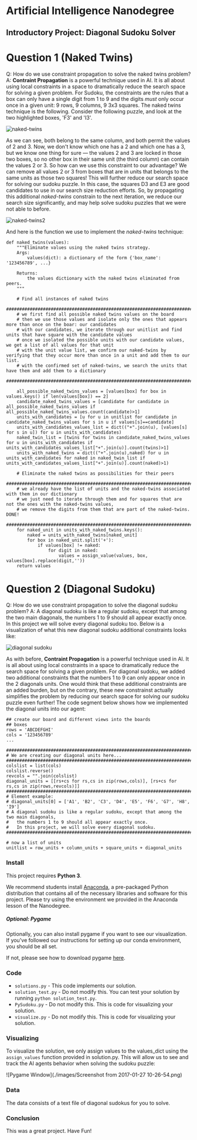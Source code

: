 # Artificial Intelligence Nanodegree
## Introductory Project: Diagonal Sudoku Solver

# Question 1 (Naked Twins)
Q: How do we use constraint propagation to solve the naked twins problem?  
A: **Contraint Propagation** is a powerful technique used in AI.  It is all about using local constraints in a space to dramatically reduce the search space for solving a given problem.  For Sudoku, the constraints are the rules that a box can only have a single digit from 1 to 9 and the digits *must* only occur once in a given unit: 9 rows, 9 columns, 9 3x3 squares.  The naked twins technique is the following. Consider the following puzzle, and look at the two highlighted boxes, 'F3' and 'I3'.

![naked-twins](./images/naked-twins.png)

As we can see, both belong to the same column, and both permit the values of 2 and 3. Now, we don't know which one has a 2 and which one has a 3, but we know one thing for sure — the values 2 and 3 are locked in those two boxes, so no other box in their same unit (the third column) can contain the values 2 or 3.  So how can we use this constraint to our advantage?  We can remove all values 2 or 3 from boxes that are in units that belongs to the same units as those two squares!  This will further reduce our search space for solving our sudoku puzzle.  In this case, the squares D3 and E3 are good candidates to use in our search size reduction efforts.  So, by propagating this additional *naked-twins* constrain to the next iteration, we reduce our search size significantly, and may help solve sudoku puzzles that we were not able to before.

![naked-twins2](./images/naked-twins-2.png)

And here is the function we use to implement the *naked-twins* technique:

```
def naked_twins(values):
    """Eliminate values using the naked twins strategy.
    Args:
        values(dict): a dictionary of the form {'box_name': '123456789', ...}

    Returns:
        the values dictionary with the naked twins eliminated from peers.
    """

    # Find all instances of naked twins
    ##########################################################################################################
    # we first find all possible naked twins values on the board
    # then we use those values and isolate only the ones that appears more than once on the boar: our candidates
    # with our candidates, we iterate through our unitlist and find units that have square with the candidate values
    # once we isolated the possible units with our candidate values, we get a list of all values for that unit
    # with the unit value list, we confirm our naked-twins by verifying that they occur more than once in a unit and add them to our list.
    # with the confirmed set of naked-twins, we search the units that have them and add them to a dictionary
    ##########################################################################################################

    all_possible_naked_twins_values = [values[box] for box in values.keys() if len(values[box]) == 2]
    candidate_naked_twins_values = [candidate for candidate in all_possible_naked_twins_values if all_possible_naked_twins_values.count(candidate)>1]
    units_with_candidates = [u for u in unitlist for candidate in candidate_naked_twins_values for s in u if values[s]==candidate]
    units_with_candidates_values_list = dict(("+".join(u), [values[s] for s in u]) for u in units_with_candidates)
    naked_twin_list = [twins for twins in candidate_naked_twins_values for u in units_with_candidates if units_with_candidates_values_list["+".join(u)].count(twins)>1]
    units_with_naked_twins = dict(("+".join(u),naked) for u in units_with_candidates for naked in naked_twin_list if units_with_candidates_values_list["+".join(u)].count(naked)>1)
   
    # Eliminate the naked twins as possibilities for their peers
    ##########################################################################################################
    # we already have the list of units and the naked-twins associated with them in our dictionary
    # we just need to iterate through them and for squares that are not the ones with the naked-twins values,
    # we remove the digits from them that are part of the naked-twins.  DONE!
    ##########################################################################################################
    for naked_unit in units_with_naked_twins.keys():
        naked = units_with_naked_twins[naked_unit]
        for box in naked_unit.split('+'):
            if values[box] != naked:
                for digit in naked:
                    values = assign_value(values, box, values[box].replace(digit,''))
    return values
```


# Question 2 (Diagonal Sudoku)
Q: How do we use constraint propagation to solve the diagonal sudoku problem?
A: A diagonal sudoku is like a regular sudoku, except that among the two main diagonals, the numbers 1 to 9 should all appear exactly once. In this project we will solve every diagonal sudoku too.  Below is a visualization of what this new diagonal sudoku additional constraints looks like:

![diagonal sudoku](./images/diagonal-sudoku.png)

As with before,  **Contraint Propagation** is a powerful technique used in AI.  It is all about using local constraints in a space to dramatically reduce the search space for solving a given problem.  For diagonal sudoku, we added two additional constraints that the numbers 1 to 9 can only appear once in the 2 diagonals units.  One would think that these additional constraints are an added burden, but on the contrary, these new constrainst actually simplifies the problem by reducing our search space for solving our sudoku puzzle even further!  The code segment below shows how we implemented the diagonal units into our agent:

```
## create our board and different views into the boards
## boxes
rows = 'ABCDEFGHI'
cols = '123456789'
...

###################################################################################################
# We are creating our diagonal units here...
###################################################################################################
colslist = list(cols)
colslist.reverse()
revcols = "".join(colslist)
diagonal_units = [[rs+cs for rs,cs in zip(rows,cols)], [rs+cs for rs,cs in zip(rows,revcols)]]
###################################################################################################
# Element example:
# diagonal_units[0] = ['A1', 'B2', 'C3', 'D4', 'E5', 'F6', 'G7', 'H8', 'I9']
# A diagonal sudoku is like a regular sudoku, except that among the two main diagonals,
#   the numbers 1 to 9 should all appear exactly once.
#   In this project, we will solve every diagonal sudoku.
###################################################################################################

# now a list of units
unitlist = row_units + column_units + square_units + diagonal_units
```

### Install

This project requires **Python 3**.

We recommend students install [Anaconda](https://www.continuum.io/downloads), a pre-packaged Python distribution that contains all of the necessary libraries and software for this project. 
Please try using the environment we provided in the Anaconda lesson of the Nanodegree.

##### Optional: Pygame

Optionally, you can also install pygame if you want to see our visualization. If you've followed our instructions for setting up our conda environment, you should be all set.

If not, please see how to download pygame [here](http://www.pygame.org/download.shtml).

### Code

* `solutions.py` - This code implements our solution.
* `solution_test.py` - Do not modify this. You can test your solution by running `python solution_test.py`.
* `PySudoku.py` - Do not modify this. This is code for visualizing your solution.
* `visualize.py` - Do not modify this. This is code for visualizing your solution.

### Visualizing

To visualize the solution, we only assign values to the values_dict using the ```assign_values``` function provided in solution.py.  This will allow us to see and track the AI agents behavior when solving the sudoku puzzle:

![Pygame Window](./images/Screenshot from 2017-01-27 10-26-54.png)

### Data

The data consists of a text file of diagonal sudokus for you to solve.

### Conclusion

This was a great project.  Have Fun!
